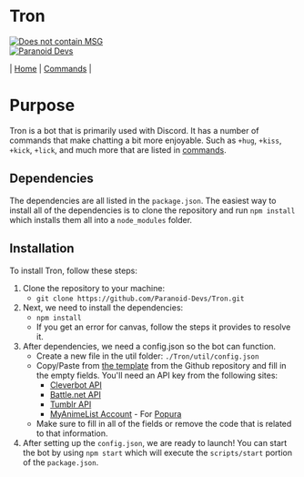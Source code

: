 <div align="left">
  <h1>
    <br>
    Tron
    <br>
  </h1>
  <p>
    <a href="http://forthebadge.com/"><img src="http://forthebadge.com/images/badges/does-not-contain-msg.svg" alt="Does not contain MSG"></a>
    <br>
    <a href="https://discord.gg/JfskD5Q"><img src="https://discordapp.com/api/guilds/325504841541746688/embed.png" alt="Paranoid Devs"></a>
  </p>
</div>

| [Home](./README.md) | [Commands](./Commands.md) |

# Purpose

Tron is a bot that is primarily used with Discord. It has a number of commands that make chatting a
bit more enjoyable. Such as `+hug`, `+kiss`, `+kick`, `+lick`, and much more that are listed in
[commands](./Commands.md).

## Dependencies

The dependencies are all listed in the `package.json`. The easiest way to install all of the
dependencies is to clone the repository and run `npm install` which installs them all into a
`node_modules` folder.

## Installation

To install Tron, follow these steps:

1. Clone the repository to your machine:
    - `git clone https://github.com/Paranoid-Devs/Tron.git`
1. Next, we need to install the dependencies:
    - `npm install`
    - If you get an error for canvas, follow the steps it provides to resolve it.
1. After dependencies, we need a config.json so the bot can function.
    - Create a new file in the util folder: `./Tron/util/config.json`
    - Copy/Paste from [the template](./util/config_template.json) from the Github repository and
    fill in the empty fields. You'll need an API key from the following sites:
        - [Cleverbot API](https://www.cleverbot.com/api/)
        - [Battle.net API](https://dev.battle.net/)
        - [Tumblr API](https://www.tumblr.com/docs/en/api/v2)
        - [MyAnimeList Account](https://myanimelist.net/) - For
        [Popura](https://www.npmjs.com/package/popura)
    - Make sure to fill in all of the fields or remove the code that is related to that information.
1. After setting up the `config.json`, we are ready to launch! You can start the bot by using
    `npm start` which will execute the `scripts/start` portion of the `package.json`.
